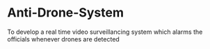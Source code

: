 # Anti-Drone-System
To develop a real time video surveillancing system which alarms the officials whenever drones are detected
